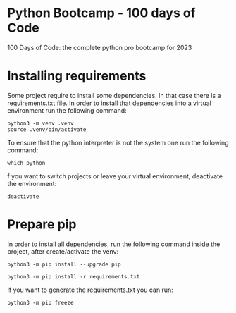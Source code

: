 # Python Bootcamp - 100 days of Code
100 Days of Code: the complete python pro bootcamp for 2023

# Installing requirements
Some project require to install some dependencies. In that case there is a requirements.txt file.
In order to install that dependencies into a virtual environment run the following command:
```commandline
python3 -m venv .venv
source .venv/bin/activate 
```
To ensure that the python interpreter is not the system one run the following command:
```commandline
which python
```
f you want to switch projects or leave your virtual environment, deactivate the environment:
```commandline
deactivate
```
# Prepare pip
In order to install all dependencies, run the following command inside the project, after create/activate the venv:
```commandline
python3 -m pip install --upgrade pip

python3 -m pip install -r requirements.txt
```

If you want to generate the requirements.txt you can run:
```commandline
python3 -m pip freeze
```